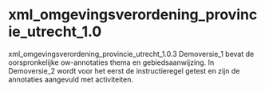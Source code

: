 # xml_omgevingsverordening_provincie_utrecht_1.0
xml_omgevingsverordening_provincie_utrecht_1.0.3
Demoversie_1 bevat de oorspronkelijke ow-annotaties thema en gebiedsaanwijzing. In Demoversie_2 wordt voor het eerst de instructieregel getest en zijn de annotaties aangevuld met activiteiten.
